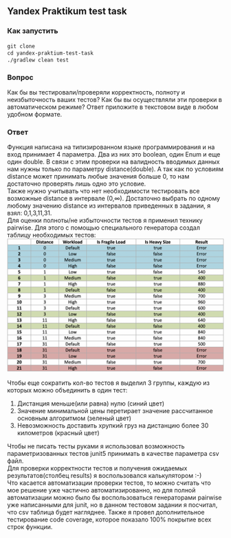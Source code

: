 
## Yandex Praktikum test task  
  
### Как запустить  

    git clone  
    cd yandex-praktium-test-task  
    ./gradlew clean test  

  
### Вопрос  
Как бы вы тестировали/проверяли корректность, полноту и неизбыточность ваших тестов? Как бы вы осуществляли эти проверки в автоматическом режиме? Ответ приложите в текстовом виде в любом удобном формате.  
  
### Ответ  
Функция написана на типизированном языке программирования и на вход принимает 4 параметра. Два из них это boolean, один Enum и еще один double. В связи с этим проверки на валидность вводимых данных нам нужны только по параметру distance(double). А так как по условиям distance может принимать любые значения больше 0, то нам достаточно проверять лишь одно это условие.  
Также нужно учитывать что нет необходимости тестировать все возможные distance в интервале (0,∞). Достаточно выбрать по одному любому значению distance из интервалов приведенных в задании, я взял: 0,1,3,11,31.  
Для оценки полноты/не избыточности тестов я применил технику pairwise. Для этого с помощью специального генератора создал таблицу необходимых тестов:  
![Alt text](Pairwise.png "Pairwise")  
  
Чтобы еще сократить кол-во тестов я выделил 3 группы, каждую из которых можно объединить в один тест:  
1) Дистанция меньше(или равна) нулю (синий цвет)  
2) Значение минимальной цены перетирает значение рассчитанное основным алгоритмом (зеленый цвет)  
3) Невозможность доставить хрупкий груз на дистанцию более 30 километров (красный цвет)  
  
Чтобы не писать тесты руками я использовал возможность параметризованных тестов junit5 принимать в качестве параметра csv файл.  
Для проверки корректности тестов и получения ожидаемых результатов(столбец results) я воспользовался калькулятором :-)  
Что касается автоматизации проверки тестов, то можно считать что мое решение уже частично автоматизированно, но для полной автоматизации можно было бы воспользоваться генераторами pairwise уже написанными для junit, но в данном тестовом задании я посчитал, что csv таблица будет нагляднее. Также я провел дополнительное тестирование code coverage, которое показало 100% покрытие всех строк функции.